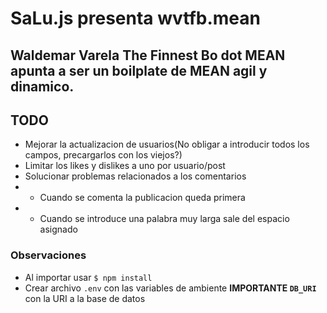 # SaLu.js presenta wvtfb.mean

## Waldemar Varela The Finnest Bo dot MEAN apunta a ser un boilplate de MEAN agil y dinamico.

## TODO
- Mejorar la actualizacion de usuarios(No obligar a introducir todos los campos, precargarlos con los viejos?)
- Limitar los likes y dislikes a uno por usuario/post
- Solucionar problemas relacionados a los comentarios
- - Cuando se comenta la publicacion queda primera
- - Cuando se introduce una palabra muy larga sale del espacio asignado

### Observaciones
- Al importar usar `$ npm install`
- Crear archivo `.env` con las variables de ambiente **IMPORTANTE `DB_URI`** con la URI a la base de datos